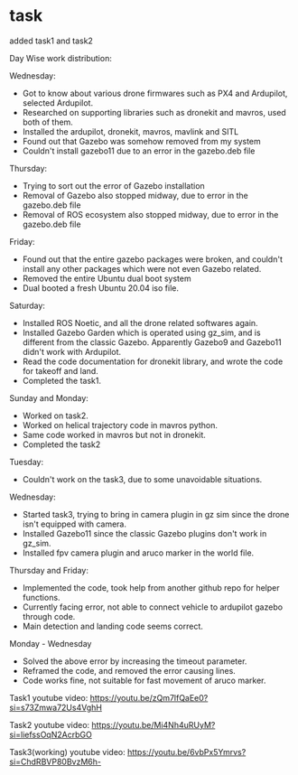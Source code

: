 # task
added task1 and task2

Day Wise work distribution:

Wednesday:
- Got to know about various drone firmwares such as PX4 and Ardupilot, selected Ardupilot.
- Researched on supporting libraries such as dronekit and mavros, used both of them.
- Installed the ardupilot, dronekit, mavros, mavlink and SITL
- Found out that Gazebo was somehow removed from my system
- Couldn't install gazebo11 due to an error in the gazebo.deb file

Thursday:
- Trying to sort out the error of Gazebo installation
- Removal of Gazebo also stopped midway, due to error in the gazebo.deb file
- Removal of ROS ecosystem also stopped midway, due to error in the gazebo.deb file

Friday:
- Found out that the entire gazebo packages were broken, and couldn't install any other packages which were not even Gazebo related.
- Removed the entire Ubuntu dual boot system
- Dual booted a fresh Ubuntu 20.04 iso file.

Saturday:
- Installed ROS Noetic, and all the drone related softwares again.
- Installed Gazebo Garden which is operated using gz_sim, and is different from the classic Gazebo. Apparently Gazebo9 and Gazebo11 didn't work with Ardupilot.
- Read the code documentation for dronekit library, and wrote the code for takeoff and land.
- Completed the task1.

Sunday and Monday:
- Worked on task2.
- Worked on helical trajectory code in mavros python.
- Same code worked in mavros but not in dronekit.
- Completed the task2

Tuesday:
- Couldn't work on the task3, due to some unavoidable situations.

Wednesday:
- Started task3, trying to bring in camera plugin in gz sim since the drone isn't equipped with camera.
- Installed Gazebo11 since the classic Gazebo plugins don't work in gz_sim.
- Installed fpv camera plugin and aruco marker in the world file.

Thursday and Friday:
- Implemented the code, took help from another github repo for helper functions.
- Currently facing error, not able to connect vehicle to ardupilot gazebo through code.
- Main detection and landing code seems correct.

Monday - Wednesday
- Solved the above error by increasing the timeout parameter.
- Reframed the code, and removed the error causing lines.
- Code works fine, not suitable for fast movement of aruco marker.

Task1 youtube video: https://youtu.be/zQm7lfQaEe0?si=s73Zmwa72Us4VghH

Task2 youtube video: https://youtu.be/Mi4Nh4uRUyM?si=liefssOqN2AcrbGO

Task3(working) youtube video: https://youtu.be/6vbPx5Ymrvs?si=ChdRBVP80BvzM6h-
